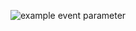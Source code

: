 ![example event parameter](https://github.com/MaratSalah/hexlet-my-first-workflow/actions/workflows/hello-world.yml/badge.svg?event=push)